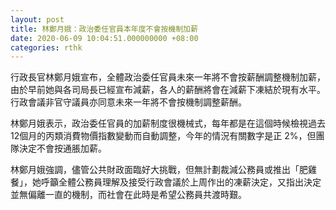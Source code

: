 ```yaml
---
layout: post
title: 林鄭月娥：政治委任官員本年度不會按機制加薪
date: 2020-06-09 10:04:51.000000000 +08:00
categories: rthk
---
```


行政長官林鄭月娥宣布，全體政治委任官員未來一年將不會按薪酬調整機制加薪，由於早前她與各司局長已經宣布減薪，各人的薪酬將會在減薪下凍結於現有水平。行政會議非官守議員亦同意未來一年將不會按機制調整薪酬。

林鄭月娥表示，政治委任官員的加薪制度很機械式，每年都是在這個時候檢視過去12個月的丙類消費物價指數變動而自動調整，今年的情況有關數字是正 2%，但團隊決定不會按通脹加薪。

林鄭月娥強調，儘管公共財政面臨好大挑戰，但無計劃裁減公務員或推出「肥雞餐」，她呼籲全體公務員理解及接受行政會議於上周作出的凍薪決定，又指出決定並無偏離一直的機制，而社會在此時是希望公務員共渡時艱。
